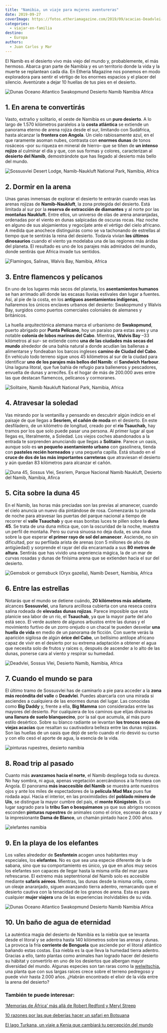 ```yaml
---
title: "Namibia, un viaje para mujeres aventureras"
date: 2019-09-27
coverImage: https://fotos.etheriamagazine.com/2019/09/acacias-Deadvlei-7.jpg
categories: 
  - viajar-en-familia
destino: 
  - Europa
authors: 
  - Juan Carlos y Mar
---
```


El Namib es el desierto vivo más viejo del mundo y, probablemente, el más hermoso. Abarca gran parte de Namibia y es un territorio donde la vida y la muerte se replantean cada día. En Etheria Magazine nos ponemos en modo exploradora para sentir el vértigo de los enormes espacios y el placer del silencio. Aventúrate a dejar 10 huellas de tus pies en el desierto.

![Dunas Oceano Atlantico Swakopmund Desierto Namib Namibia Africa](https://fotos.etheriamagazine.com/2019/09/desierto-namibia-1.jpg "Vista aérea del desierto de Namibia.")

## 1\. En arena te convertirás

Vasto, extraño y solitario, el oeste de Namibia es un **puro desierto**. A lo largo de 
1.570 kilómetros paralelos a la **costa atlántica** se extiende un panorama eterno de 
arena rojiza desde el sur, limitando con Sudáfrica, hasta alcanzar la **frontera con 
Angola**. Un cielo rabiosamente azul, en el que raramente asoman nubes, contrasta con 
**enormes dunas** de tonos rosáceos –por su riqueza en mineral de hierro– que se tiñen 
de **un intenso rojizo** al culminar el día y que, con sus formas y colores, 
caracterizan al **desierto del Namib**, demostrándote que has llegado al desierto más 
bello del mundo. 

![Sossusvlei Desert Lodge, Namib-Naukluft National Park, Namibia, Africa](https://fotos.etheriamagazine.com/2019/09/Namib-Naukluft-Park-lodge-2.jpg "Namib Naukluft Park lodge.")

## 2\. Dormir en la arena

Unas ganas inmensas de explorar el desierto te entrarán cuando veas las arenas rojizas 
de **Namib-Naukluft**, la zona protegida del desierto. Está limitada al sur por la 
**reserva de extracción de diamantes** y al norte por las **montañas Naukluft.** Entre 
ellos, un universo de olas de arena anaranjadas, ordenadas por el viento en dunas 
salpicadas de oscuras rocas. Haz noche en alguno de sus alojamientos y regocíjate ante 
el vértigo del cielo africano. A medida que anochece distinguirás como se va tachonando 
de estrellas al tiempo que te sentirás la reina del desierto. Todavía vivían **los 
últimos dinosaurios** cuando el viento ya modelaba una de las regiones más áridas del 
planeta. El resultado es uno de los parajes más admirados del mundo, donde sentirás que 
Africa invade tus sentidos. 

![Flamingos, Salinas, Walvis Bay, Namibia, Africa](https://fotos.etheriamagazine.com/2019/09/Walvis-Bay-3.jpg "Flamencos en Walvis Bay.")

## 3\. Entre flamencos y pelícanos

En uno de los lugares más secos del planeta, los **asentamientos humanos** se han 
arrimado allí donde las escasas lluvias estivales dan lugar a fuentes. Así, al pie de la 
costa, en los **antiguos asentamientos indígenas**, hallaremos los únicos enclaves 
urbanos del desierto: Swakopmund y Walvis Bay, surgidos como puertos comerciales 
coloniales de alemanes y británicos. 

La huella arquitectónica alemana marca el urbanismo de **Swakopmund**, puerto abrigado 
por **Punta Pelícano**, hoy un paraíso para estas aves y una notable **colonia de lobos 
marinos del Cabo**. Mientras, **Walvis Bay** –33 kilómetros al sur– se extiende como 
**una de las ciudades más secas del mundo** alrededor de una bahía natural a donde 
acudían las ballenas a alimentarse y fondeaban los barcos ingleses **camino de Ciudad 
del Cabo**. En vehículo todo terreno sigue unos 45 kilómetros al sur de la ciudad para 
identificar **uno de los parajes más bellos del Namib**: el **Sandwich Harbour**. Una 
laguna litoral, que fue bahía de refugio para balleneros y pescadores, envuelta de dunas 
y arrecifes. Es el hogar de más de 200.000 aves entre las que destacan flamencos, 
pelícanos y cormoranes. 

![Solitaire, Namib Naukluft National Park, Namibia, Africa](https://fotos.etheriamagazine.com/2019/09/Solitaire-village-4.jpg "Solitaire Village.")

## 4\. Atravesar la soledad

Vas mirando por la ventanilla y pensando en descubrir algún indicio en el paisaje de que 
llegas a **Sesriem, el cañón de moda** en el desierto. En este desfiladero, de un 
kilómetro de longitud, creado por el **río Tsauchab,** hay tramos por los que solo puede 
pasar una persona. Al primer lugar al que llegas es, literalmente, a Soledad. Los viejos 
coches abandonados a la entrada te sorprenden anunciando que llegas a **Solitaire**. 
Parece un oasis, aunque solo es **un pequeño asentamiento urbano** con gasolinera, 
tienda con **pasteles recién horneados** y una pequeña capilla. Está situado en el 
**cruce de dos de las más importantes carreteras** que atraviesan el desierto y aún 
quedan 83 kilómetros para alcanzar el cañón. 

![Duna 45, Sossus Vlei, Sesriem, Parque Nacional Namib Naukluft, Desierto del Namib, Namibia, Afirca](https://fotos.etheriamagazine.com/2019/09/duna-45.jpg "Duna 45.")

## 5\. Cita sobre la duna 45

En el Namib, las horas más preciadas son las previas al amanecer, cuando el cielo 
anuncia un nuevo día pintándose de rosa. Comenzarás tu jornada de noche para atravesar 
las puertas del parque nacional a tiempo de recorrer el **valle Tsauchab** y que esas 
bonitas luces te pillen sobre la **duna 45**. Se trata de una duna mítica que, con la 
oscuridad de la noche, muestra un perfil de montaña. Pero su curva sinuosa no deja duda, 
es una duna sobre la que esperar **el primer rayo de sol del amanecer**. Asciende, no 
sin dificultad, por su perfilada arista de arenas (con 5 millones de años de antigüedad) 
y sorprende el rayar del día encaramada a sus **80 metros de altura**. Sentirás que has 
vivido una experiencia mágica, la de un mar de curvas rosadas y dunas de finísima arena 
que se extienden hacia el sur del desierto. 

![Gemsbok or gemsbuck (Oryx gazella), Namib Desert, Namibia, Africa](https://fotos.etheriamagazine.com/2019/09/oryx-6.jpg "Oryx en el desierto de Namibia.")

## 6\. Entre las estrellas

Notarás que el mundo se detiene cuándo, **20 kilómetros más adelante**, alcances 
**Sossusvlei**, una llanura arcillosa cubierta con una reseca costra salina rodeada de 
**elevadas dunas rojizas**. Parece imposible que esta planicie sea labor de un río, el 
**Tsauchab**, ya que la mayor parte del año está seco. El verde austero de algunos 
arbustos entre las dunas y el movimiento furtivo de un zorro orejudo o un chacal te 
pueden desvelar **una huella de vida** en medio de un panorama de ficción. Con suerte 
verás la aparición sigilosa de algún **órice del Cabo**, un bellísimo antílope africano 
capaz de vivir en el desierto por su extrema adaptación a obtener el agua que necesita 
solo de frutos y raíces o, después de ascender a lo alto de las dunas, ponerse cara al 
viento y respirar su humedad. 

![Deadvlei, Sossus Vlei, Desierto Namib, Namibia, Africa](https://fotos.etheriamagazine.com/2019/09/acacias-Deadvlei-7.jpg "Acacias muertas en el desierto Namib.")

## 7\. Cuando el mundo se para

El último tramo de Sossusvlei has de caminarlo a pie para acceder a la **zona más 
recóndita del valle** o **Deadvlei**. Puedes abarcarla con una mirada si asciendes a 
cualquiera de las enormes dunas del lugar. Las conocidas como **Big Daddy** y, frente a 
ella, **Big Mamma** son consideradas entre las mayores del desierto. Por cualquiera de 
los caminos que elijas divisarás **una llanura de suelo blanquecino**, por la sal que 
acumula, al más puro estilo desértico. Sobre su blanco radiante se levantan **los 
troncos secos de viejas acacias** que resaltan su cautivadora belleza entre las dunas 
rojizas. Son las huellas de un oasis que dejó de serlo cuando el río desvió su curso y 
con ello cesó el aporte de agua, la esencia de la vida. 

![pinturas rupestres, desierto namibia](https://fotos.etheriamagazine.com/2019/09/pinturas-rupestres-8.jpg "Pinturas rupestres.")

## 8\. Road trip al pasado

Cuanto más **avanzamos hacia el norte**, el Namib despliega toda su dureza. No hay 
sombra, ni agua, apenas vegetación acercándonos a la frontera con Angola. El panorama 
**más inaccesible del Namib** se muestra ante nuestros ojos y ante los miles de 
espectadores de la **película Mad Max** pues fue rodada aquí. Hacia el interior, en las 
proximidades del **poblado minero de Uis**, se distingue la mayor cumbre del país, el 
**monte Königstein**. Es un lugar sagrado para la **tribu San o bosquimanos** ya que sus 
abrigos rocosos esconden **pinturas rupestres** de animales como el órice, escenas de 
caza y la impresionante **Dama de Blanco**, un chamán pintado hace 2.000 años. 

![elefantes namibia](https://fotos.etheriamagazine.com/2019/09/elefantes-9.jpg "Elefantes de Namibia.")

## 9\. En la playa de los elefantes

Los valles alrededor de **Sesfontein** acogen unos habitantes muy especiales, los 
**elefantes**. No es que sea una especie diferente de la de sabana, sino que su 
comportamiento es único, ya que en años muy secos los elefantes son capaces de llegar 
hasta la misma orilla del mar para refrescarse. El extremo más septentrional del Namib 
solo es accesible mediante **safaris aéreos**. Mientras, las dunas desde la misma 
orilla, como un oleaje anaranjado, siguen avanzando tierra adentro, remarcando que el 
desierto cautiva con la tenacidad de los granos de arena. Esta es para cualquier **mujer 
viajera** una de las experiencias inolvidables de su vida. 

![Dunas Oceano Atlantico Swakopmund Desierto Namib Namibia Africa](https://fotos.etheriamagazine.com/2019/09/costa-Esqueletos-welwitschia-10.jpg "Costa de los Esqueletos.")

## 10\. Un baño de agua de eternidad

La auténtica magia del desierto de Namibia es la niebla que se levanta desde el litoral 
y se adentra hasta 140 kilómetros sobre las arenas y dunas. La provoca la fría 
**corriente de Benguela** que asciende por el litoral atlántico bañando estas costas. 
Esa niebla es la que lleva la humedad tierra adentro. Gracias a ello, tanto plantas como 
animales han logrado hacer del desierto su hábitat y convertirlo en uno de los desiertos 
que albergan mayor diversidad del mundo. Algunas especies son tan raras como la [welwitschia](https://es.wikipedia.org/wiki/Welwitschia_mirabilis)**,** 
una planta que con sus largas raíces crece sobre el terreno pedregoso y puede vivir 
hasta 2.000 años. ¿Habrán encontrado el elixir de la vida entre la arena del desierto? 

### También te puede interesar:

[‘Memorias de África’ más allá de Robert Redford y Meryl 
Streep](https://etheriamagazine.com/2020/10/12/final-real-memorias-de-africa-baronesa-blixen-beryl-markham/) 

[10 razones por las que deberías hacer un safari en 
Botsuana](https://etheriamagazine.com/2018/11/22/botsuana-10-razones-para-sentirte-la-reina-de-africa/) 

[El lago Turkana, un viaje a Kenia que cambiará tu percepción del 
mundo](https://etheriamagazine.com/2020/02/07/viaje-a-kenia-etnias-del-lago-turkana/)
